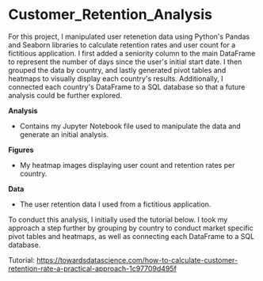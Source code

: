 # Customer_Retention_Analysis

For this project, I manipulated user retenetion data using Python's Pandas and Seaborn libraries to calculate retention rates and user count for a fictitious application. I first added a seniority column to the main DataFrame to represent the number of days since the user's initial start date. I then grouped the data by country, and lastly generated pivot tables and heatmaps to visually display each country's results. Additionally, I connected each country's DataFrame to a SQL database so that a future analysis could be further explored. 

**Analysis**
  - Contains my Jupyter Notebook file used to manipulate the data and generate an initial analysis.

**Figures**
  - My heatmap images displaying user count and retention rates per country.
  
**Data**
  - The user retention data I used from a fictitious application.
 
To conduct this analysis, I initially used the tutorial below. I took my approach a step further by grouping by country to conduct market specific pivot tables and heatmaps, as well as connecting each DataFrame to a SQL database. 

Tutorial: https://towardsdatascience.com/how-to-calculate-customer-retention-rate-a-practical-approach-1c97709d495f



